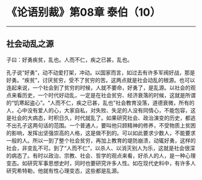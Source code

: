 # 《论语别裁》第08章 泰伯（10）

------

## 社会动乱之源

子曰：好勇疾贫，乱也。人而不仁，疾之已甚，乱也。

孔子说“好勇”，动不动爱打架，冲动。以国家而言，如过去有许多军阀好战，那是好勇。“疾贫”，讨厌贫穷，受不了贫穷的苦。这两点就是社会动乱的根源。也可以连起来说，一个社会到了贫穷的时候，人就不要命，好勇了，是乱源。以社会的观点来看历史，一个时代好动乱，一定是在社会贫穷、经济衰落的时候，这就是所谓的“饥寒起盗心”。“人而不仁，疾之已甚，乱也”社会教育没落，道德衰微，所有的人，心中没有爱人的心，大家自私，对失败、失足的人没有同情心，不能包容，这是社会的大病态，时积日久，时代就乱了。如果研究社会、政治演变的历史，都逃不出孔子这两句话的范围。一个普通人，要叫他只顾精神的修养，不受物质上贫困的影响，发挥出坚强崇高的人格，这是做不到的。可以如此要求少数人，不能要求一般的人。所以一到了整个社会贫穷，再加上教育的堤防崩溃，动辄好勇，这样的社会，非变乱不可。到了“人而不仁”，以杀人、以消灭别人为乐，这就是社会很深的病态了。有时以政治、宗教、社会、哲学的观点来看，好杀人的人，是一种心理变态。如研究军事思想史时，同时也要研究许多人性。如在现代史料中，有许多人研究希特勒，他就有性心理变态，这些都是乱源。

